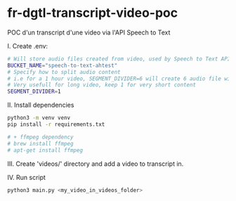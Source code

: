 # fr-dgtl-transcript-video-poc

POC d'un transcript d'une video via l'API Speech to Text

I. Create .env:

```bash
# Will store audio files created from video, used by Speech to Text API
BUCKET_NAME="speech-to-text-ahtest"
# Specify how to split audio content
# i.e for a 1 hour video, SEGMENT_DIVIDER=6 will create 6 audio file with 10m length, and concurrently transcript them
# Very usefull for long video, keep 1 for very short content
SEGMENT_DIVIDER=1
```

II. Install dependencies

```bash
python3 -m venv venv
pip install -r requirements.txt

# + ffmpeg dependency
# brew install ffmpeg
# apt-get install ffmpeg
```

III. Create 'videos/' directory and add a video to transcript in.

IV. Run script

```bash
python3 main.py <my_video_in_videos_folder>
```
